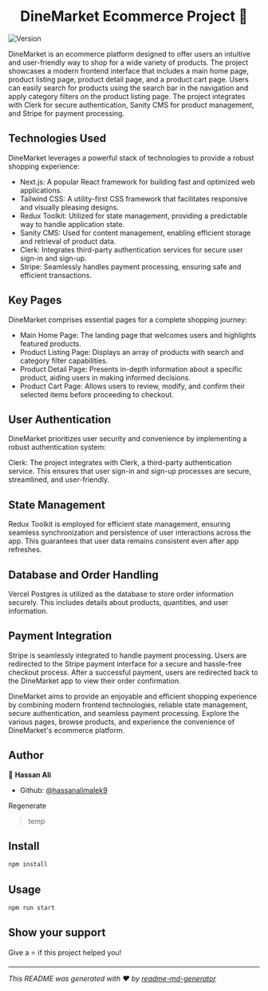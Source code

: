 <h1 align="center">DineMarket Ecommerce Project 👋</h1>
<p>
  <img alt="Version" src="https://img.shields.io/badge/version-v1-blue.svg?cacheSeconds=2592000" />
</p>

DineMarket is an ecommerce platform designed to offer users an intuitive and user-friendly way to shop for a wide variety of products. The project showcases a modern frontend interface that includes a main home page, product listing page, product detail page, and a product cart page. Users can easily search for products using the search bar in the navigation and apply category filters on the product listing page. The project integrates with Clerk for secure authentication, Sanity CMS for product management, and Stripe for payment processing.

## Technologies Used

DineMarket leverages a powerful stack of technologies to provide a robust shopping experience:

- Next.js: A popular React framework for building fast and optimized web applications.
- Tailwind CSS: A utility-first CSS framework that facilitates responsive and visually pleasing designs.
- Redux Toolkit: Utilized for state management, providing a predictable way to handle application state.
- Sanity CMS: Used for content management, enabling efficient storage and retrieval of product data.
- Clerk: Integrates third-party authentication services for secure user sign-in and sign-up.
- Stripe: Seamlessly handles payment processing, ensuring safe and efficient transactions.

## Key Pages
DineMarket comprises essential pages for a complete shopping journey:

- Main Home Page: The landing page that welcomes users and highlights featured products.
- Product Listing Page: Displays an array of products with search and category filter capabilities.
- Product Detail Page: Presents in-depth information about a specific product, aiding users in making informed decisions.
- Product Cart Page: Allows users to review, modify, and confirm their selected items before proceeding to checkout.
  

## User Authentication
DineMarket prioritizes user security and convenience by implementing a robust authentication system:

Clerk: The project integrates with Clerk, a third-party authentication service. This ensures that user sign-in and sign-up processes are secure, streamlined, and user-friendly.


## State Management
Redux Toolkit is employed for efficient state management, ensuring seamless synchronization and persistence of user interactions across the app. This guarantees that user data remains consistent even after app refreshes.

## Database and Order Handling
Vercel Postgres is utilized as the database to store order information securely. This includes details about products, quantities, and user information.

## Payment Integration
Stripe is seamlessly integrated to handle payment processing. Users are redirected to the Stripe payment interface for a secure and hassle-free checkout process. After a successful payment, users are redirected back to the DineMarket app to view their order confirmation.

DineMarket aims to provide an enjoyable and efficient shopping experience by combining modern frontend technologies, reliable state management, secure authentication, and seamless payment processing. Explore the various pages, browse products, and experience the convenience of DineMarket's ecommerce platform.

## Author

👤 **Hassan Ali**

* Github: [@hassanalimalek9](https://github.com/hassanalimalek9)


Regenerate



> temp

## Install

```sh
npm install
```

## Usage

```sh
npm run start
```

## Show your support

Give a ⭐️ if this project helped you!

***
_This README was generated with ❤️ by [readme-md-generator](https://github.com/kefranabg/readme-md-generator)_
